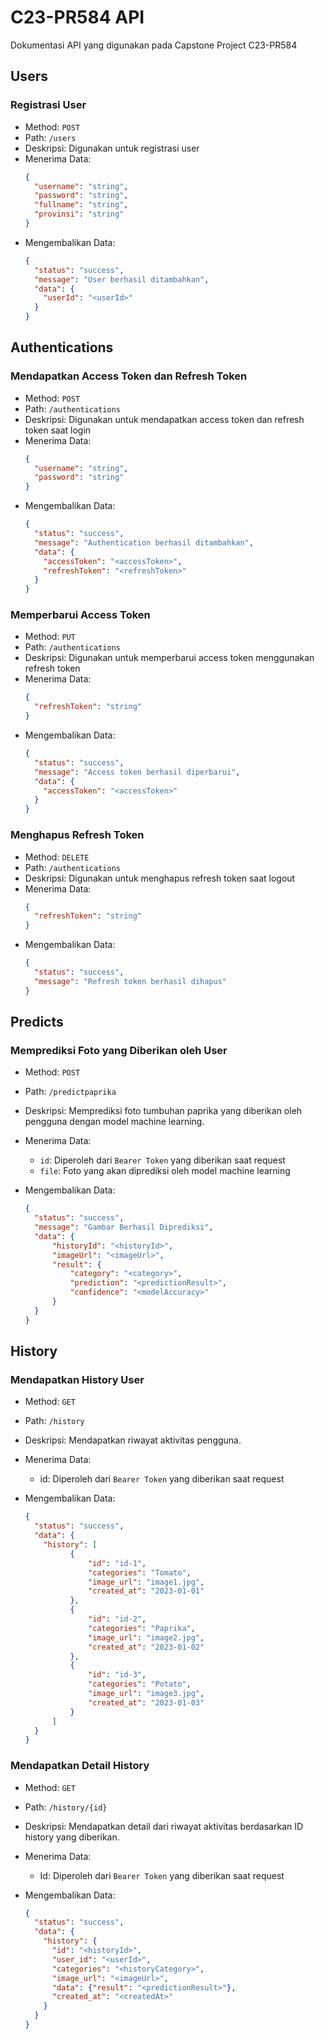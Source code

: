 # C23-PR584 API
Dokumentasi API yang digunakan pada Capstone Project C23-PR584


## Users

### Registrasi User

- Method: `POST`
- Path: `/users`
- Deskripsi: Digunakan untuk registrasi user
- Menerima Data:
  ```json
  {
    "username": "string",
    "password": "string",
    "fullname": "string",
    "provinsi": "string"
  }
  ```
- Mengembalikan Data:
  ```json
  {
    "status": "success",
    "message": "User berhasil ditambahkan",
    "data": {
      "userId": "<userId>"
    }
  }
  ```

## Authentications

### Mendapatkan Access Token dan Refresh Token

- Method: `POST`
- Path: `/authentications`
- Deskripsi: Digunakan untuk mendapatkan access token dan refresh token saat login
- Menerima Data:
  ```json
  {
    "username": "string",
    "password": "string"
  }
  ```
- Mengembalikan Data:
  ```json
  {
    "status": "success",
    "message": "Authentication berhasil ditambahkan",
    "data": {
      "accessToken": "<accessToken>",
      "refreshToken": "<refreshToken>"
    }
  }
  ```

### Memperbarui Access Token

- Method: `PUT`
- Path: `/authentications`
- Deskripsi: Digunakan untuk memperbarui access token menggunakan refresh token
- Menerima Data:
  ```json
  {
    "refreshToken": "string"
  }
  ```
- Mengembalikan Data:
  ```json
  {
    "status": "success",
    "message": "Access token berhasil diperbarui",
    "data": {
      "accessToken": "<accessToken>"
    }
  }
  ```

### Menghapus Refresh Token

- Method: `DELETE`
- Path: `/authentications`
- Deskripsi: Digunakan untuk menghapus refresh token saat logout
- Menerima Data:
  ```json
  {
    "refreshToken": "string"
  }
  ```
- Mengembalikan Data:
  ```json
  {
    "status": "success",
    "message": "Refresh token berhasil dihapus"
  }
  ```

## Predicts

### Memprediksi Foto yang Diberikan oleh User

- Method: `POST`
- Path: `/predictpaprika`
- Deskripsi: Memprediksi foto tumbuhan paprika yang diberikan oleh pengguna dengan model machine learning.
- Menerima Data:
	- `id`: Diperoleh dari `Bearer Token` yang diberikan saat request
	- `file`: Foto yang akan diprediksi oleh model machine learning
  
- Mengembalikan Data:
  ```json
  {
    "status": "success",
    "message": "Gambar Berhasil Diprediksi",
    "data": {
        "historyId": "<historyId>",
        "imageUrl": "<imageUrl>",
        "result": {
            "category": "<category>",
            "prediction": "<predictionResult>",
            "confidence": "<modelAccuracy>"
        }
    }
  }
  ```

## History

### Mendapatkan History User

- Method: `GET`
- Path: `/history`
- Deskripsi: Mendapatkan riwayat aktivitas pengguna.
- Menerima Data:
	- id: Diperoleh dari `Bearer Token` yang diberikan saat request
  
- Mengembalikan Data:
  ```json
  {
    "status": "success",
    "data": {
      "history": [
            {
                "id": "id-1",
                "categories": "Tomato",
                "image_url": "image1.jpg",
                "created_at": "2023-01-01"
            },
            {
                "id": "id-2",
                "categories": "Paprika",
                "image_url": "image2.jpg",
                "created_at": "2023-01-02"
            },
            {
                "id": "id-3",
                "categories": "Potato",
                "image_url": "image3.jpg",
                "created_at": "2023-01-03"
            }
        ]
    }
  }
  ```

### Mendapatkan Detail History

- Method: `GET`
- Path: `/history/{id}`
- Deskripsi: Mendapatkan detail dari riwayat aktivitas berdasarkan ID history yang diberikan.
- Menerima Data:
	- Id: Diperoleh dari `Bearer Token` yang diberikan saat request
  
- Mengembalikan Data:
  ```json
  {
    "status": "success",
    "data": {
      "history": {
        "id": "<historyId>",
        "user_id": "<userId>",
        "categories": "<historyCategory>",
        "image_url": "<imageUrl>",
        "data": {"result": "<predictionResult>"},
        "created_at": "<createdAt>"
      }
    }
  }
  ```